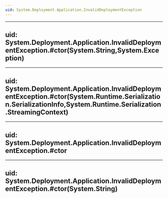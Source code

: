 ```yaml
---
uid: System.Deployment.Application.InvalidDeploymentException
---
```


---
uid: System.Deployment.Application.InvalidDeploymentException.#ctor(System.String,System.Exception)
---

---
uid: System.Deployment.Application.InvalidDeploymentException.#ctor(System.Runtime.Serialization.SerializationInfo,System.Runtime.Serialization.StreamingContext)
---

---
uid: System.Deployment.Application.InvalidDeploymentException.#ctor
---

---
uid: System.Deployment.Application.InvalidDeploymentException.#ctor(System.String)
---

